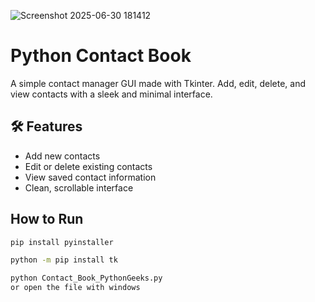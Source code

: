 ![Screenshot 2025-06-30 181412](https://github.com/user-attachments/assets/62319f0d-c5e0-4b3d-a76d-02755c5c7131)


#  Python Contact Book

A simple contact manager GUI made with Tkinter. Add, edit, delete, and view contacts with a sleek and minimal interface.

## 🛠 Features
- Add new contacts
- Edit or delete existing contacts
- View saved contact information
- Clean, scrollable interface

##  How to Run

```bash
pip install pyinstaller

python -m pip install tk

python Contact_Book_PythonGeeks.py
or open the file with windows

